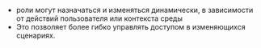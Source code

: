 - роли могут назначаться и изменяться динамически, в зависимости от действий пользователя или контекста среды
- Это позволяет более гибко управлять доступом в изменяющихся сценариях.
